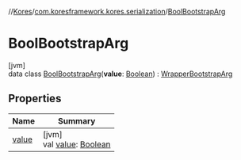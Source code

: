 //[Kores](../../../index.md)/[com.koresframework.kores.serialization](../index.md)/[BoolBootstrapArg](index.md)

# BoolBootstrapArg

[jvm]\
data class [BoolBootstrapArg](index.md)(**value**: [Boolean](https://kotlinlang.org/api/latest/jvm/stdlib/kotlin/-boolean/index.html)) : [WrapperBootstrapArg](../-wrapper-bootstrap-arg/index.md)

## Properties

| Name | Summary |
|---|---|
| [value](value.md) | [jvm]<br>val [value](value.md): [Boolean](https://kotlinlang.org/api/latest/jvm/stdlib/kotlin/-boolean/index.html) |
